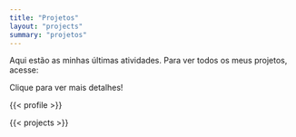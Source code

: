 ```yaml
---
title: "Projetos"
layout: "projects"
summary: "projetos"
---
```


Aqui estão as minhas últimas atividades. Para ver todos os meus projetos, acesse: 

Clique para ver mais detalhes!

{{< profile >}}

{{< projects >}}